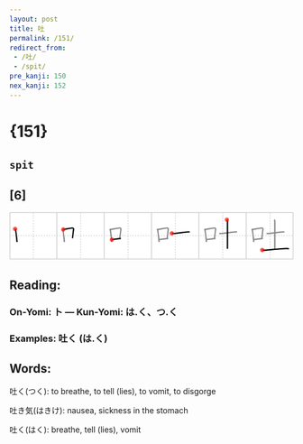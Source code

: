 ```yaml
---
layout: post
title: 吐
permalink: /151/
redirect_from:
 - /吐/
 - /spit/
pre_kanji: 150
nex_kanji: 152
---
```


# {151}

## `spit`

## [6]

<div class="stroke"><img src="../images/E59090.png" /></div>

## Reading:

### On-Yomi: ト &mdash; Kun-Yomi: は.く、つ.く

### Examples: 吐く (は.く)

## Words:

吐く(つく): to breathe, to tell (lies), to vomit, to disgorge

吐き気(はきけ): nausea, sickness in the stomach

吐く(はく): breathe, tell (lies), vomit
